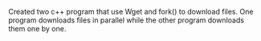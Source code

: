 Created two c++ program that use Wget and fork() to download files.
One program downloads files in parallel while the other program downloads them one by one.
